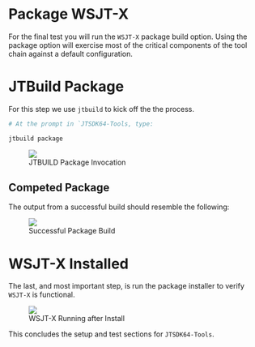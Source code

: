 # Package WSJT-X

For the final test you will run the `WSJT-X` package build option. Using the package option will exercise most of the critical components of the tool chain against a default configuration.

# JTBuild Package

For this step we use `jtbuild` to kick off the the process. 

```powershell
# At the prompt in `JTSDK64-Tools, type: 

jtbuild package

```

<figure>
  <img src="../images/6-Build-WSJTX-1.PNG" width=auto />
  <figcaption>JTBUILD Package Invocation</figcaption>
</figure>


## Competed Package

The output from a successful build should resemble the following:

<figure>
  <img src="../images/6-Build-WSJTX-2.PNG" width=auto />
  <figcaption>Successful Package Build</figcaption>
</figure>

# WSJT-X Installed

The last, and most important step, is run the package installer to verify `WSJT-X` is functional.

<figure>
  <img src="../images/6-Build-WSJTX-3.PNG" width=auto />
  <figcaption>WSJT-X Running after Install</figcaption>
</figure>

This concludes the setup and test sections for `JTSDK64-Tools`. 